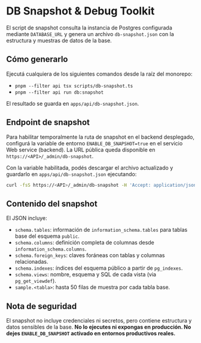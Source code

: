 # DB Snapshot & Debug Toolkit

El script de snapshot consulta la instancia de Postgres configurada mediante `DATABASE_URL` y genera un archivo `db-snapshot.json` con la estructura y muestras de datos de la base.

## Cómo generarlo

Ejecutá cualquiera de los siguientes comandos desde la raíz del monorepo:

- `pnpm --filter api tsx scripts/db-snapshot.ts`
- `pnpm --filter api run db:snapshot`

El resultado se guarda en `apps/api/db-snapshot.json`.

## Endpoint de snapshot

Para habilitar temporalmente la ruta de snapshot en el backend desplegado, configurá la variable de entorno `ENABLE_DB_SNAPSHOT=true` en el servicio Web service (backend). La URL pública queda disponible en `https://<API>/_admin/db-snapshot`.

Con la variable habilitada, podés descargar el archivo actualizado y guardarlo en `apps/api/db-snapshot.json` ejecutando:

```bash
curl -fsS https://<API>/_admin/db-snapshot -H 'Accept: application/json' -o apps/api/db-snapshot.json
```

## Contenido del snapshot

El JSON incluye:

- `schema.tables`: información de `information_schema.tables` para tablas base del esquema `public`.
- `schema.columns`: definición completa de columnas desde `information_schema.columns`.
- `schema.foreign_keys`: claves foráneas con tablas y columnas relacionadas.
- `schema.indexes`: índices del esquema público a partir de `pg_indexes`.
- `schema.views`: nombre, esquema y SQL de cada vista (via `pg_get_viewdef`).
- `sample.<tabla>`: hasta 50 filas de muestra por cada tabla base.

## Nota de seguridad

El snapshot no incluye credenciales ni secretos, pero contiene estructura y datos sensibles de la base. **No lo ejecutes ni expongas en producción. No dejes `ENABLE_DB_SNAPSHOT` activado en entornos productivos reales.**
